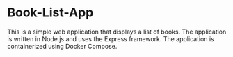 # Book-List-App
This is a simple web application that displays a list of books. The application is written in Node.js and uses the Express framework. The application is containerized using Docker Compose.
